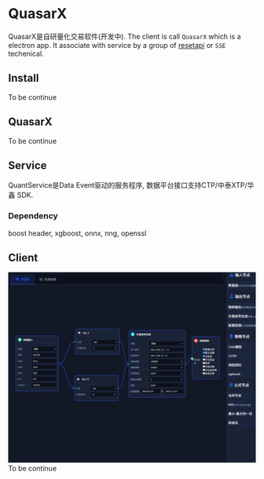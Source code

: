 # QuasarX

QuasarX是自研量化交易软件(开发中).
The client is call `QuasarX` which is a electron app. It associate with service by  a group of [resetapi](doc/restapi.yaml) or `SSE` techenical.

## Install
To be continue  
## QuasarX
To be continue  

## Service  
QuantService是Data Event驱动的服务程序, 数据平台接口支持CTP/中泰XTP/华鑫 SDK.  
### Dependency
boost header, xgboost, onnx, nng, openssl 

## Client  
![client](doc/client.png)
To be continue  

